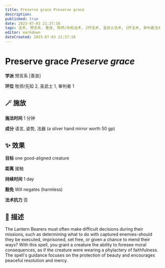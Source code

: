 ```yaml
---
title: Preserve grace Preserve grace
description: 
published: true
date: 2023-07-03 21:37:18
tags: 法术, 预言系, 善良, 牧师/先知法术, 2环法术, 圣武士法术, 1环法术, 审判者法术
editor: markdown
dateCreated: 2023-07-03 21:37:18
---
```


# **Preserve grace** *Preserve grace*

**学派** 预言系 \[善良\] 

**环位** 牧师/先知 2, 圣武士 1, 审判者 1

## 🪄 施放

**施法时间** 1 分钟

**成分** 语言, 姿势, 法器 (a silver hand mirror worth 50 gp)

## ✨ 效果 

**目标** one good-aligned creature 

**距离** 接触  

**持续时间** 1 day 

**豁免** Will negates (harmless)

**法术抗力** 否

## 📖 描述

The Lantern Bearers must often make difficult decisions during their missions, such as determining what to do with captured enemies-should they be executed, imprisoned, set free, or given a chance to mend their ways? With this spell, you grant a creature the ability to foresee moral consequences, as if the creature were wearing a phylactery of faithfulness. The spell's guidance focuses on the protection of beauty and encourages peaceful resolution and mercy.
    